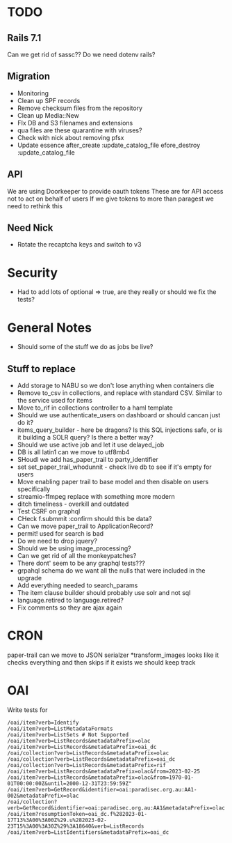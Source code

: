 # TODO

## Rails 7.1
Can we get rid of sassc??
Do we need dotenv rails?

## Migration
* Monitoring
* Clean up SPF records
* Remove checksum files from the repository
* Clean up Media::New
* FIx DB and S3 filenames and extensions
* qua files are these quarantine with viruses?
* Check with nick about removing pfsx
* Update essence after_create :update_catalog_file efore_destroy :update_catalog_file

## API
We are using Doorkeeper to provide oauth tokens
These are for API access not to act on behalf of users
If we give tokens to more than paragest we need to rethink this

## Need Nick
* Rotate the recaptcha keys and switch to v3

# Security
* Had to add lots of optional => true, are they really or should we fix the tests?

# General Notes
* Should some of the stuff we do as jobs be live?

## Stuff to replace
* Add storage to NABU so we don't lose anything when containers die
* Remove to_csv in collections, and replace with standard CSV. Similar to the service used for items
* Move to_rif in collections controller to a haml template
* Should we use authenticate_users on dashboard or should cancan just do it?
* items_query_builder - here be dragons? Is this SQL injections safe, or is it building a SOLR query? Is there a better way?
* Should we use active job and let it use delayed_job
* DB is all latin1 can we move to utf8mb4
* SHoudl we add has_paper_trail to party_identifier
* set set_paper_trail_whodunnit - check live db to see if it's empty for users
* Move enabling paper trail to base model and then disable on users specifically
* streamio-ffmpeg replace with something more modern
* ditch timeliness - overkill and outdated
* Test CSRF on graphql
* CHeck f.submmit :confirm should this be data?
* Can we move paper_trail to ApplicationRecord?
* permit! used for search is bad
* Do we need to drop jquery?
* Should we be using image_processing?
* Can we get rid of all the monkeypatches?
* There dont' seem to be any graphql tests???
* grpahql schema do we want all the nulls that were included in the upgrade
* Add everything needed to search_params
* The item clause builder should probably use solr and not sql
* language.retired to language.retired?
* Fix comments so they are ajax again

# CRON
paper-trail can we move to JSON serialzer
*transform_images looks like it checks everything and then skips if it exists we should keep track

# OAI

Write tests for

```
/oai/item?verb=Identify
/oai/item?verb=ListMetadataFormats
/oai/item?verb=ListSets # Not Supported
/oai/item?verb=ListRecords&metadataPrefix=olac
/oai/item?verb=ListRecords&metadataPrefix=oai_dc
/oai/collection?verb=ListRecords&metadataPrefix=olac
/oai/collection?verb=ListRecords&metadataPrefix=oai_dc
/oai/collection?verb=ListRecords&metadataPrefix=rif
/oai/item?verb=ListRecords&metadataPrefix=olac&from=2023-02-25
/oai/item?verb=ListRecords&metadataPrefix=olac&from=1970-01-01T00:00:00Z&until=2000-12-31T23:59:59Z"
/oai/item?verb=GetRecord&identifier=oai:paradisec.org.au:AA1-002&metadataPrefix=olac
/oai/collection?verb=GetRecord&identifier=oai:paradisec.org.au:AA1&metadataPrefix=olac
/oai/item?resumptionToken=oai_dc.f%282023-01-17T13%3A00%3A00Z%29.u%282023-02-23T15%3A00%3A30Z%29%3A18640&verb=ListRecords
/oai/item?verb=ListIdentifiers&metadataPrefix=oai_dc
```



